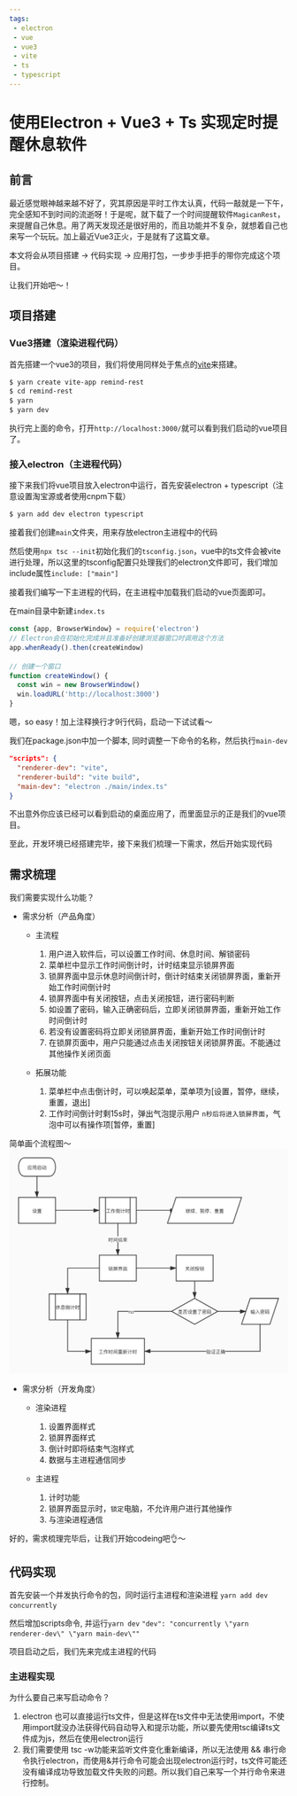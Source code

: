 ```yaml
---
tags:
 - electron
 - vue
 - vue3
 - vite
 - ts
 - typescript
---
```

# 使用Electron + Vue3 + Ts 实现定时提醒休息软件

## 前言
最近感觉眼神越来越不好了，究其原因是平时工作太认真，代码一敲就是一下午，完全感知不到时间的流逝呀！于是呢，就下载了一个时间提醒软件`MagicanRest`，来提醒自己休息。用了两天发现还是很好用的，而且功能并不复杂，就想着自己也来写一个玩玩。加上最近Vue3正火，于是就有了这篇文章。

本文将会从项目搭建 -> 代码实现 -> 应用打包，一步步手把手的带你完成这个项目。

让我们开始吧～！

## 项目搭建

### Vue3搭建（渲染进程代码）

首先搭建一个vue3的项目，我们将使用同样处于焦点的[vite](https://github.com/vitejs/vite)来搭建。

```sh
$ yarn create vite-app remind-rest
$ cd remind-rest
$ yarn
$ yarn dev
```

执行完上面的命令，打开`http://localhost:3000/`就可以看到我们启动的vue项目了。

### 接入electron（主进程代码）

接下来我们将vue项目放入electron中运行，首先安装electron + typescript（注意设置淘宝源或者使用cnpm下载）
```sh
$ yarn add dev electron typescript
```
接着我们创建`main`文件夹，用来存放electron主进程中的代码

然后使用`npx tsc --init`初始化我们的`tsconfig.json`，vue中的ts文件会被vite进行处理，所以这里的tsconfig配置只处理我们的electron文件即可，我们增加include属性`include: ["main"]`

接着我们编写一下主进程的代码，在主进程中加载我们启动的vue页面即可。

在main目录中新建`index.ts`

```ts
const {app, BrowserWindow} = require('electron')
// Electron会在初始化完成并且准备好创建浏览器窗口时调用这个方法
app.whenReady().then(createWindow)

// 创建一个窗口
function createWindow() {
  const win = new BrowserWindow()
  win.loadURL('http://localhost:3000')
}
```

嗯，so easy！加上注释换行才9行代码，启动一下试试看～

我们在package.json中加一个脚本, 同时调整一下命令的名称，然后执行`main-dev`

```json {2,3,4}
"scripts": {
  "renderer-dev": "vite",
  "renderer-build": "vite build",
  "main-dev": "electron ./main/index.ts"
}
```

不出意外你应该已经可以看到启动的桌面应用了，而里面显示的正是我们的vue项目。

至此，开发环境已经搭建完毕，接下来我们梳理一下需求，然后开始实现代码

## 需求梳理

我们需要实现什么功能？
- 需求分析（产品角度）
  - 主流程
    1. 用户进入软件后，可以设置工作时间、休息时间、解锁密码
    2. 菜单栏中显示工作时间倒计时，计时结束显示锁屏界面
    3. 锁屏界面中显示休息时间倒计时，倒计时结束关闭锁屏界面，重新开始工作时间倒计时
    4. 锁屏界面中有关闭按钮，点击关闭按钮，进行密码判断
    5. 如设置了密码，输入正确密码后，立即关闭锁屏界面，重新开始工作时间倒计时
    6. 若没有设置密码将立即关闭锁屏界面，重新开始工作时间倒计时
    7. 在锁屏页面中，用户只能通过点击关闭按钮关闭锁屏界面。不能通过其他操作关闭页面

  - 拓展功能

    1. 菜单栏中点击倒计时，可以唤起菜单，菜单项为[设置，暂停，继续，重置，退出]
    2. 工作时间倒计时剩15s时，弹出气泡提示用户 `n秒后将进入锁屏界面`，气泡中可以有操作项[暂停，重置]

简单画个流程图～
![](./img/flow.jpg)


- 需求分析（开发角度）
  - 渲染进程
    1. 设置界面样式
    2. 锁屏界面样式
    3. 倒计时即将结束气泡样式
    4. 数据与主进程通信同步

  - 主进程
    1. 计时功能
    2. 锁屏界面显示时，`锁定`电脑，不允许用户进行其他操作
    3. 与渲染进程通信

好的，需求梳理完毕后，让我们开始codeing吧👌～

## 代码实现

首先安装一个并发执行命令的包，同时运行主进程和渲染进程
`yarn add dev concurrently`

然后增加scripts命令, 并运行`yarn dev`
`"dev": "concurrently \"yarn renderer-dev\" \"yarn main-dev\""`

项目启动之后，我们先来完成主进程的代码

### 主进程实现

为什么要自己来写启动命令？

1. electron 也可以直接运行ts文件，但是这样在ts文件中无法使用import，不使用import就没办法获得代码自动导入和提示功能，所以要先使用tsc编译ts文件成为js，然后在使用electron运行
2. 我们需要使用 tsc -w功能来监听文件变化重新编译，所以无法使用 && 串行命令执行electron，而使用&并行命令可能会出现electron运行时，ts文件可能还没有编译成功导致加载文件失败的问题。所以我们自己来写一个并行命令来进行控制。